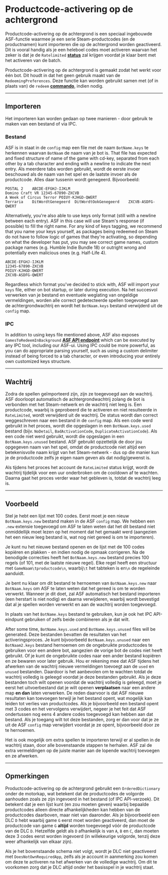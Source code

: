 # Productcode-activering op de achtergrond

Productcode-activering op de achtergrond is een speciaal ingebouwde ASF-functie waarmee je een serie Steam-productcodes (en de productnamen) kunt importeren die op de achtergrond worden geactiveerd. Dit is vooral handig als je een heleboel codes moet activeren waarvan het zeker is dat je de `Ratelimited` **[status](https://github.com/JustArchiNET/ArchiSteamFarm/wiki/FAQ#what-is-the-meaning-of-status-when-redeeming-a-key)** zal krijgen voordat je klaar bent met het activeren van de batch.

Productcode-activering op de achtergrond is gemaakt zodat het werkt voor één bot. Dit houdt in dat het geen gebruik maakt van de `RedeemingPreferences`. Deze functie kan worden gebruikt samen met (of in plaats van) de `redeem` **[commando](https://github.com/JustArchiNET/ArchiSteamFarm/wiki/Commands)**, indien nodig.

---

## Importeren

Het importeren kan worden gedaan op twee manieren - door gebruik te maken van een bestand of via IPC.

### Bestand

ASF is in staat in de `config` map een file met de naam `BotName.keys` te herkennen waarvan `BotNaam` de naam van je bot is. That file has expected and fixed structure of name of the game with cd-key, separated from each other by a tab character and ending with a newline to indicate the next entry. Als meerdere tabs worden gebruikt, wordt de eerste invoer beschouwd als de naam van het spel en de laatste invoer als de productcode. Alles daar tussenin wordt genegeerd. Bijvoorbeeld:

```text
POSTAL 2    ABCDE-EFGHJ-IJKLM
Domino Craft VR 12345-67890-ZXCVB
A Week of Circus Terror POIUY-KJHGD-QWERT
Terraria    DitWordtGenegeerd  DitWordtOokGenegeerd    ZXCVB-ASDFG-QWERT
```

Alternatively, you're also able to use keys only format (still with a newline between each entry). ASF in this case will use Steam's response (if possible) to fill the right name. For any kind of keys tagging, we recommend that you name your keys yourself, as packages being redeemed on Steam do not have to follow logic of games that they're activating, so depending on what the developer has put, you may see correct game names, custom package names (e.g. Humble Indie Bundle 18) or outright wrong and potentially even malicious ones (e.g. Half-Life 4).

```text
ABCDE-EFGHJ-IJKLM
12345-67890-ZXCVB
POIUY-KJHGD-QWERT
ZXCVB-ASDFG-QWERT
```

Regardless which format you've decided to stick with, ASF will import your `keys` file, either on bot startup, or later during execution. Na het succesvol verwerken van je bestand en eventuele weglating van ongeldige vermeldingen, worden alle correct gedetecteerde spellen toegevoegd aan de achtergrondwachtrij en wordt het `BotNaam.keys` bestand verwijderd uit de `config` map.

### IPC

In addition to using keys file mentioned above, ASF also exposes `GamesToRedeemInBackground` **[ASF API endpoint](https://github.com/JustArchiNET/ArchiSteamFarm/wiki/IPC#asf-api)** which can be executed by any IPC tool, including our ASF-ui. Using IPC could be more powerful, as you can do appropriate parsing yourself, such as using a custom delimiter instead of being forced to a tab character, or even introducing your entirely own customized keys structure.

---

## Wachtrij

Zodra de spellen geïmporteerd zijn, zijn ze toegevoegd aan de wachtrij. ASF doorloopt automatisch de achtergrondwachtrij zolang de bot is verbonden met het Steam-netwerk en de wachtrij niet leeg is. Een productcode, waarbij is geprobeerd die te activeren en niet resulteerde in `RateLimited`, wordt verwijderd uit de wachtrij. De status wordt dan correct weggeschreven naar een bestand in de `config` map. Als een code werd gebruikt in het proces, wordt die opgeslagen in een `BotNaam.keys.used` bestand (bijv. `NoDetail`, `BadActivationCode`, `DuplicateActivationCode`). Als een code niet werd gebruikt, wordt die opgeslagen in een `BotNaam.keys.unused` bestand. ASF gebruikt opzettelijk de door jou opgegeven naam van het spel, omdat de productcode niet altijd een betekenisvolle naam krijgt van het Steam-netwerk - dus op die manier kun je de productcode zelfs je eigen naam geven als dat nodig/gewenst is.

Als tijdens het proces het account de `RateLimited` status krijgt, wordt de wachtrij tijdelijk voor een uur onderbroken om de cooldown af te wachten. Daarna gaat het proces verder waar het gebleven is, totdat de wachtrij leeg is.

---

## Voorbeeld

Stel je hebt een lijst met 100 codes. Eerst moet je een nieuw `BotNaam.keys.new` bestand maken in de ASF `config` map. We hebben een `.new` extensie toegevoegd om ASF te laten weten dat het dit bestand niet onmiddellijk moet lezen op het moment dat het gemaakt werd (aangezien het een nieuw leeg bestand is, wat nog niet gereed is om te importeren).

Je kunt nu het nieuwe bestand openen en de lijst met de 100 codes kopiëren en plakken - en indien nodig de opmaak corrigeren. Na de benodigde correcties heeft het `BotNaam.keys.new` bestand precies 100 regels (of 101, met de laatste nieuwe regel). Elke regel heeft een structuur met `GameNaam\tproductcode\n`, waarbij`\t` het tabteken is en`\n` de regeleinde aanduidt.

Je bent nu klaar om dit bestand te hernoemen van `BotNaam.keys.new` naar `BotNaam.keys` om ASF te laten weten dat het gereed is om te worden verwerkt. Wanneer je dit doet, zal ASF automatisch het bestand importeren (een herstart is niet nodig) en daarna verwijderen, waarbij wordt bevestigd dat al je spellen worden verwerkt en aan de wachtrij worden toegevoegd.

In plaats van het `BotName.keys` bestand te gebruiken, kun je ook het IPC API-eindpunt gebruiken of zelfs beide combineren als je dat wilt.

After some time, `BotName.keys.used` and `BotName.keys.unused` files will be generated. Deze bestanden bevatten de resultaten van het activeringsproces. Je kunt bijvoorbeeld `BotNaam.keys.unused` naar een `BotNaam2.keys` bestand hernoemen om de ongebruikte productcodes te gebruiken voor een andere bot, aangezien de vorige bot de codes niet heeft gebruikt. Of je kunt de ongebruikte codes naar een ander bestand kopiëren en ze bewaren voor later gebruik. Hou er rekening mee dat ASF tijdens het afwerken van de wachtrij nieuwe vermeldingen toevoegt aan de `used` en `unused` bestanden. Daardoor is het aanbevolen om te wachten totdat de wachtrij volledig is geleegd voordat je deze bestanden gebruikt. Als je deze bestanden toch wilt openen voordat de wachtrij volledig is geleegd, moet je eerst het uitvoerbestand dat je wilt openen **verplaatsen** naar een andere map **en dan** laten verwerken. De reden daarvoor is dat ASF nieuwe resultaten kan toevoegen terwijl je het bestand opent, wat mogelijk kan leiden tot verlies van productcodes. Als je bijvoorbeeld een bestand opent met 3 codes en het vervolgens verwijdert, negeer je het feit dat ASF ondertussen nog eens 4 andere codes toegevoegd kan hebben aan dat bestand. Als je toegang wilt tot deze bestanden, zorg er dan voor dat je ze uit de ASF `config` map verwijdert voordat je ze opent, bijvoorbeeld door ze te hernoemen.

Het is ook mogelijk om extra spellen te importeren terwijl er al spellen in de wachtrij staan, door alle bovenstaande stappen te herhalen. ASF zal de extra vermeldingen op de juiste manier aan de lopende wachtrij toevoegen en ze afwerken.

---

## Opmerkingen

Productcode-activering op de achtergrond gebruikt een `OrderedDictionary` onder de motorkap, wat betekent dat de productcodes de volgorde aanhouden zoals ze zijn ingevoerd in het bestand (of IPC API-verzoek). Dit betekent dat je een lijst kunt (en zou moeten geven) waarbij bepaalde productcodes alleen directe afhankelijkheden kan hebben van de productcodes daarboven, maar niet van daaronder. Als je bijvoorbeeld een DLC `D` hebt waarbij game `G` eerst moet worden geactiveerd, dan moet de productcode van game `G` **altijd** worden toegevoegd vóór de productcode van de DLC `D`. Hetzelfde geldt als `D` afhankelijk is van `A`, `B` en `C`, dan moeten deze 3 codes eerst worden ingevoerd (in willekeurige volgorde, tenzij deze weer afhankelijk van elkaar zijn).

Als je het bovenstaande schema niet volgt, wordt je DLC niet geactiveerd met `DoesNotOwnRequiredApp`, zelfs als je account in aanmerking zou komen om deze te activeren na het afwerken van de volledige wachtrij. Om dit te voorkomen zorg dat je DLC altijd onder het basisspel in je wachtrij staat.